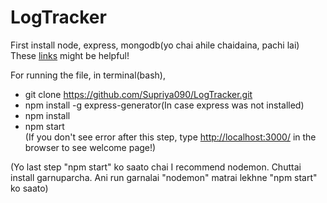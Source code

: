 # LogTracker

First install node, express, mongodb(yo chai ahile chaidaina, pachi lai)  
These [links](https://docs.google.com/document/d/1wFzZvV80_edrKhkhmSEIkArUP7TZeEpteUr8y3tbejI/edit?ts=5f8d5932) might be helpful!

For running the file, in terminal(bash),

- git clone https://github.com/Supriya090/LogTracker.git
- npm install -g express-generator(In case express was not installed)
- npm install
- npm start  
  (If you don't see error after this step, type [http://localhost:3000/](http://localhost:3000/) in the browser to see welcome page!)

(Yo last step "npm start" ko saato chai I recommend nodemon. Chuttai install garnuparcha. Ani run garnalai "nodemon" matrai lekhne "npm start" ko saato)
